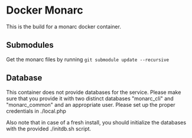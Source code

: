# Docker Monarc
This is the build for a monarc docker container.

## Submodules
Get the monarc files by running 
```git submodule update --recursive```

## Database

This container does not provide databases for the service.
Please make sure that you provide it with two distinct databases "monarc_cli" and "monarc_common" and an appropriate user.
Please set up the proper credentials in ./local.php

Also note that in case of a fresh install, you should initialize the databases with the provided ./initdb.sh script.
